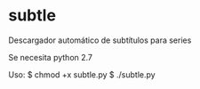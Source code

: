 subtle
======

Descargador automático de subtítulos para series

Se necesita python 2.7

Uso: 
$ chmod +x subtle.py
$ ./subtle.py <nombre de la serie>
